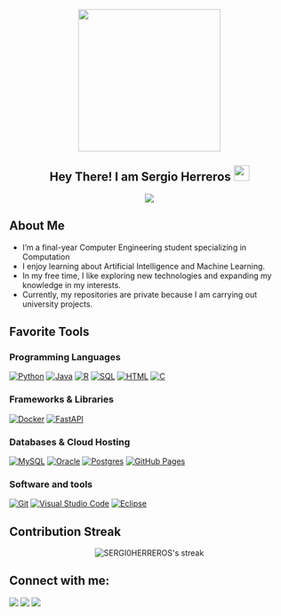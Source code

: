 

<h2 align="center">
  <img align="center" height="256px" src="https://user-images.githubusercontent.com/51513908/150689872-eaa21d9a-7c65-4662-938c-26091c09cd70.svg"> 
  <br>
  <br>
  Hey There! I am Sergio Herreros <img src="https://media.giphy.com/media/hvRJCLFzcasrR4ia7z/giphy.gif" width="28">
</h2>


<p align="center">
  <img src="https://readme-typing-svg.herokuapp.com?color=%2336BCF7&size=48&center=true&width=800&height=100&lines=Computer+Science+Student">
</p>





## About Me
<ul>
  <li>I’m a final-year Computer Engineering student specializing in Computation</li>
  <li>I enjoy learning about Artificial Intelligence and Machine Learning.</li>
  <li>In my free time, I like exploring new technologies and expanding my knowledge in my interests.</li>
  <li>Currently, my repositories are private because I am carrying out university projects.</li>
</ul>



  
  
## Favorite Tools

### Programming Languages

<p>
    <a href="https://github.com/search?q=user%3ADenverCoder1+language%3Apython"><img alt="Python" src="https://img.shields.io/badge/Python-14354C.svg?logo=python&logoColor=white"></a>
    <a href="https://img.shields.io/badge/Java-%23ED8B00.svg?logo=openjdk&logoColor=white"><img alt = "Java" src="https://img.shields.io/badge/Java-%23ED8B00.svg?logo=openjdk&logoColor=white"></a>
    <a href="https://img.shields.io/badge/R-%23276DC3.svg?logo=r&logoColor=white"><img alt = "R" src ="https://img.shields.io/badge/R-%23276DC3.svg?logo=r&logoColor=white"></a>  
    <a href="https://github.com/search?q=user%3ADenverCoder1+language%3Asql"><img alt="SQL" src="https://custom-icon-badges.herokuapp.com/badge/SQL-025E8C.svg?logo=database&logoColor=white"></a>
    <a href="https://github.com/search?q=user%3ADenverCoder1+language%3Ahtml"><img alt="HTML" src="https://img.shields.io/badge/HTML-E34F26.svg?logo=html5&logoColor=white"></a>
    <a href="https://github.com/search?q=user%3ADenverCoder1+language%3Ac"><img alt="C" src="https://custom-icon-badges.herokuapp.com/badge/C-03599C.svg?logo=c-in-hexagon&logoColor=white"></a>
</p>

### Frameworks & Libraries

<p>
    <a href="#"><img alt="Docker" src="https://img.shields.io/badge/Docker-2496ED?logo=docker&logoColor=fff"></a>
    <a href="#"><img alt="FastAPI" src="https://img.shields.io/badge/FastAPI-009485.svg?logo=fastapi&logoColor=white"></a>
</p>

### Databases & Cloud Hosting

<p>
    <a href="#"><img alt="MySQL" src="https://img.shields.io/badge/MySQL-00f.svg?logo=mysql&logoColor=white"></a>
    <a href="#"><img alt="Oracle" src ="https://img.shields.io/badge/Oracle-F00000.svg?logo=oracle&logoColor=white"></a>
    <a href="#"><img alt="Postgres" src="https://img.shields.io/badge/Postgres-%23316192.svg?logo=postgresql&logoColor=white"></a>  
    <a href="#"><img alt="GitHub Pages" src="https://img.shields.io/badge/GitHub%20Pages-327FC7.svg?logo=github&logoColor=white"></a>
</p>

### Software and tools

<p>
    <a href="#"><img alt="Git" src="https://img.shields.io/badge/Git-F05033.svg?logo=git&logoColor=white"></a>
    <a href="#"><img alt="Visual Studio Code" src="https://img.shields.io/badge/Visual%20Studio%20Code-0078d7.svg?logo=visual-studio-code&logoColor=white"></a>
    <a href="#"><img alt="Eclipse" src="https://img.shields.io/badge/Eclipse-FE7A16.svg?style=for-the-badge&logo=Eclipse&logoColor=white"></a>

</p>



 ## Contribution Streak

<p align="center">
    <img title="Get streak stats for your profile at git.io/streak-stats" alt="SERGI0HERREROS's streak" src="https://streak-stats.demolab.com/?user=SERGI0HERREROS"/>
</p>


    
## Connect with me:
  
  <p>
<a href="https://github.com/SERGI0HERREROS"><img src="https://img.shields.io/badge/-SERGI0HERREROS-black?logo=github&style=flat-square"/></a>
<a href="https://www.linkedin.com/in/herreros-sergio/"><img src="https://img.shields.io/badge/-SERGIO HERREROS-blue?logo=linkedin&style=flat-square"></a>
<a href="mailto:sherrerosfernandez@gmail.com"><img src="https://img.shields.io/badge/-Gmail Contact-grey?logo=gmail&style=flat-square"/></a>
</p>
  


